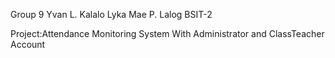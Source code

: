 Group 9
Yvan L. Kalalo
Lyka Mae P. Lalog
BSIT-2

Project:Attendance Monitoring System
With Administrator and ClassTeacher Account